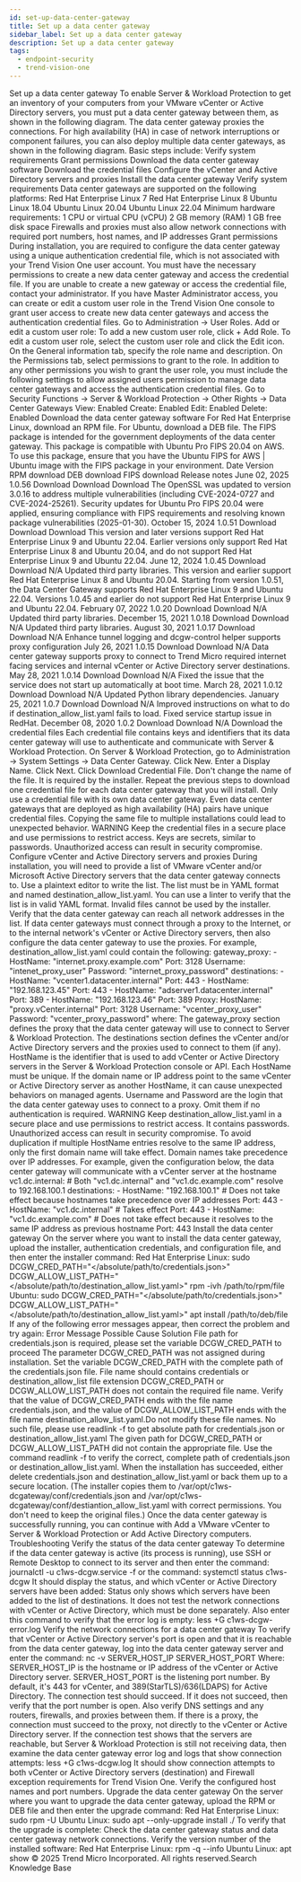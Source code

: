 ```yaml
---
id: set-up-data-center-gateway
title: Set up a data center gateway
sidebar_label: Set up a data center gateway
description: Set up a data center gateway
tags:
  - endpoint-security
  - trend-vision-one
---
```


 Set up a data center gateway To enable Server & Workload Protection to get an inventory of your computers from your VMware vCenter or Active Directory servers, you must put a data center gateway between them, as shown in the following diagram. The data center gateway proxies the connections. For high availability (HA) in case of network interruptions or component failures, you can also deploy multiple data center gateways, as shown in the following diagram. Basic steps include: Verify system requirements Grant permissions Download the data center gateway software Download the credential files Configure the vCenter and Active Directory servers and proxies Install the data center gateway Verify system requirements Data center gateways are supported on the following platforms: Red Hat Enterprise Linux 7 Red Hat Enterprise Linux 8 Ubuntu Linux 18.04 Ubuntu Linux 20.04 Ubuntu Linux 22.04 Minimum hardware requirements: 1 CPU or virtual CPU (vCPU) 2 GB memory (RAM) 1 GB free disk space Firewalls and proxies must also allow network connections with required port numbers, host names, and IP addresses Grant permissions During installation, you are required to configure the data center gateway using a unique authentication credential file, which is not associated with your Trend Vision One user account. You must have the necessary permissions to create a new data center gateway and access the credential file. If you are unable to create a new gateway or access the credential file, contact your administrator. If you have Master Administrator access, you can create or edit a custom user role in the Trend Vision One console to grant user access to create new data center gateways and access the authentication credential files. Go to Administration → User Roles. Add or edit a custom user role: To add a new custom user role, click + Add Role. To edit a custom user role, select the custom user role and click the Edit icon. On the General information tab, specify the role name and description. On the Permissions tab, select permissions to grant to the role. In addition to any other permissions you wish to grant the user role, you must include the following settings to allow assigned users permission to manage data center gateways and access the authentication credential files. Go to Security Functions → Server & Workload Protection → Other Rights → Data Center Gateways View: Enabled Create: Enabled Edit: Enabled Delete: Enabled Download the data center gateway software For Red Hat Enterprise Linux, download an RPM file. For Ubuntu, download a DEB file. The FIPS package is intended for the government deployments of the data center gateway. This package is compatible with Ubuntu Pro FIPS 20.04 on AWS. To use this package, ensure that you have the Ubuntu FIPS for AWS | Ubuntu image with the FIPS package in your environment. Date Version RPM download DEB download FIPS download Release notes June 02, 2025 1.0.56 Download Download Download The OpenSSL was updated to version 3.0.16 to address multiple vulnerabilities (including CVE-2024-0727 and CVE-2024-25261). Security updates for Ubuntu Pro FIPS 20.04 were applied, ensuring compliance with FIPS requirements and resolving known package vulnerabilities (2025-01-30). October 15, 2024 1.0.51 Download Download Download This version and later versions support Red Hat Enterprise Linux 9 and Ubuntu 22.04. Earlier versions only support Red Hat Enterprise Linux 8 and Ubuntu 20.04, and do not support Red Hat Enterprise Linux 9 and Ubuntu 22.04. June 12, 2024 1.0.45 Download Download N/A Updated third party libraries. This version and earlier support Red Hat Enterprise Linux 8 and Ubuntu 20.04. Starting from version 1.0.51, the Data Center Gateway supports Red Hat Enterprise Linux 9 and Ubuntu 22.04. Versions 1.0.45 and earlier do not support Red Hat Enterprise Linux 9 and Ubuntu 22.04. February 07, 2022 1.0.20 Download Download N/A Updated third party libraries. December 15, 2021 1.0.18 Download Download N/A Updated third party libraries. August 30, 2021 1.0.17 Download Download N/A Enhance tunnel logging and dcgw-control helper supports proxy configuration July 26, 2021 1.0.15 Download Download N/A Data center gateway supports proxy to connect to Trend Micro required internet facing services and internal vCenter or Active Directory server destinations. May 28, 2021 1.0.14 Download Download N/A Fixed the issue that the service does not start up automatically at boot time. March 28, 2021 1.0.12 Download Download N/A Updated Python library dependencies. January 25, 2021 1.0.7 Download Download N/A Improved instructions on what to do if destination_allow_list.yaml fails to load. Fixed service startup issue in RedHat. December 08, 2020 1.0.2 Download Download N/A Download the credential files Each credential file contains keys and identifiers that its data center gateway will use to authenticate and communicate with Server & Workload Protection. On Server & Workload Protection, go to Administration → System Settings → Data Center Gateway. Click New. Enter a Display Name. Click Next. Click Download Credential File. Don't change the name of the file. It is required by the installer. Repeat the previous steps to download one credential file for each data center gateway that you will install. Only use a credential file with its own data center gateway. Even data center gateways that are deployed as high availability (HA) pairs have unique credential files. Copying the same file to multiple installations could lead to unexpected behavior. WARNING Keep the credential files in a secure place and use permissions to restrict access. Keys are secrets, similar to passwords. Unauthorized access can result in security compromise. Configure vCenter and Active Directory servers and proxies During installation, you will need to provide a list of VMware vCenter and/or Microsoft Active Directory servers that the data center gateway connects to. Use a plaintext editor to write the list. The list must be in YAML format and named destination_allow_list.yaml. You can use a linter to verify that the list is in valid YAML format. Invalid files cannot be used by the installer. Verify that the data center gateway can reach all network addresses in the list. If data center gateways must connect through a proxy to the Internet, or to the internal network's vCenter or Active Directory servers, then also configure the data center gateway to use the proxies. For example, destination_allow_list.yaml could contain the following: gateway_proxy: - HostName: "internet.proxy.example.com" Port: 3128 Username: "intenet_proxy_user" Password: "internet_proxy_password" destinations: - HostName: "vcenter1.datacenter.internal" Port: 443 - HostName: "192.168.123.45" Port: 443 - HostName: "adserver1.datacenter.internal" Port: 389 - HostName: "192.168.123.46" Port: 389 Proxy: HostName: "proxy.vCenter.internal" Port: 3128 Username: "vcenter_proxy_user" Password: "vcenter_proxy_password" where: The gateway_proxy section defines the proxy that the data center gateway will use to connect to Server & Workload Protection. The destinations section defines the vCenter and/or Active Directory servers and the proxies used to connect to them (if any). HostName is the identifier that is used to add vCenter or Active Directory servers in the Server & Workload Protection console or API. Each HostName must be unique. If the domain name or IP address point to the same vCenter or Active Directory server as another HostName, it can cause unexpected behaviors on managed agents. Username and Password are the login that the data center gateway uses to connect to a proxy. Omit them if no authentication is required. WARNING Keep destination_allow_list.yaml in a secure place and use permissions to restrict access. It contains passwords. Unauthorized access can result in security compromise. To avoid duplication if multiple HostName entries resolve to the same IP address, only the first domain name will take effect. Domain names take precedence over IP addresses. For example, given the configuration below, the data center gateway will communicate with a vCenter server at the hostname vc1.dc.internal: # Both "vc1.dc.internal" and "vc1.dc.example.com" resolve to 192.168.100.1 destinations: - HostName: "192.168.100.1" # Does not take effect because hostnames take precedence over IP addresses Port: 443 - HostName: "vc1.dc.internal" # Takes effect Port: 443 - HostName: "vc1.dc.example.com" # Does not take effect because it resolves to the same IP address as previous hostname Port: 443 Install the data center gateway On the server where you want to install the data center gateway, upload the installer, authentication credentials, and configuration file, and then enter the installer command: Red Hat Enterprise Linux: sudo DCGW_CRED_PATH="</absolute/path/to/credentials.json>" DCGW_ALLOW_LIST_PATH="</absolute/path/to/destination_allow_list.yaml>" rpm -ivh /path/to/rpm/file Ubuntu: sudo DCGW_CRED_PATH="</absolute/path/to/credentials.json>" DCGW_ALLOW_LIST_PATH="</absolute/path/to/destination_allow_list.yaml>" apt install /path/to/deb/file If any of the following error messages appear, then correct the problem and try again: Error Message Possible Cause Solution File path for credentials.json is required, please set the variable DCGW_CRED_PATH to proceed The parameter DCGW_CRED_PATH was not assigned during installation. Set the variable DCGW_CRED_PATH with the complete path of the credentials.json file. File name should contains credentials or destination_allow_list file extension DCGW_CRED_PATH or DCGW_ALLOW_LIST_PATH does not contain the required file name. Verify that the value of DCGW_CRED_PATH ends with the file name credentials.json, and the value of DCGW_ALLOW_LIST_PATH ends with the file name destination_allow_list.yaml.Do not modify these file names. No such file, please use readlink -f to get absolute path for credentials.json or destination_allow_list.yaml The given path for DCGW_CRED_PATH or DCGW_ALLOW_LIST_PATH did not contain the appropriate file. Use the command readlink -f to verify the correct, complete path of credentials.json or destination_allow_list.yaml. When the installation has succeeded, either delete credentials.json and destination_allow_list.yaml or back them up to a secure location. (The installer copies them to /var/opt/c1ws-dcgateway/conf/credentials.json and /var/opt/c1ws-dcgateway/conf/destiantion_allow_list.yaml with correct permissions. You don't need to keep the original files.) Once the data center gateway is successfully running, you can continue with Add a VMware vCenter to Server & Workload Protection or Add Active Directory computers. Troubleshooting Verify the status of the data center gateway To determine if the data center gateway is active (its process is running), use SSH or Remote Desktop to connect to its server and then enter the command: journalctl -u c1ws-dcgw.service -f or the command: systemctl status c1ws-dcgw It should display the status, and which vCenter or Active Directory servers have been added: Status only shows which servers have been added to the list of destinations. It does not test the network connections with vCenter or Active Directory, which must be done separately. Also enter this command to verify that the error log is empty: less +G c1ws-dcgw-error.log Verify the network connections for a data center gateway To verify that vCenter or Active Directory server's port is open and that it is reachable from the data center gateway, log into the data center gateway server and enter the command: nc -v SERVER_HOST_IP SERVER_HOST_PORT Where: SERVER_HOST_IP is the hostname or IP address of the vCenter or Active Directory server. SERVER_HOST_PORT is the listening port number. By default, it's 443 for vCenter, and 389(StarTLS)/636(LDAPS) for Active Directory. The connection test should succeed. If it does not succeed, then verify that the port number is open. Also verify DNS settings and any routers, firewalls, and proxies between them. If there is a proxy, the connection must succeed to the proxy, not directly to the vCenter or Active Directory server. If the connection test shows that the servers are reachable, but Server & Workload Protection is still not receiving data, then examine the data center gateway error log and logs that show connection attempts: less +G c1ws-dcgw.log It should show connection attempts to both vCenter or Active Directory servers (destination) and Firewall exception requirements for Trend Vision One. Verify the configured host names and port numbers. Upgrade the data center gateway On the server where you want to upgrade the data center gateway, upload the RPM or DEB file and then enter the upgrade command: Red Hat Enterprise Linux: sudo rpm -U <new data center gateway installer rpm> Ubuntu Linux: sudo apt --only-upgrade install ./<new data center gateway installer deb> To verify that the upgrade is complete: Check the data center gateway status and data center gateway network connections. Verify the version number of the installed software: Red Hat Enterprise Linux: rpm -q --info <data center gateway package name> Ubuntu Linux: apt show <data center gateway package name> © 2025 Trend Micro Incorporated. All rights reserved.Search Knowledge Base